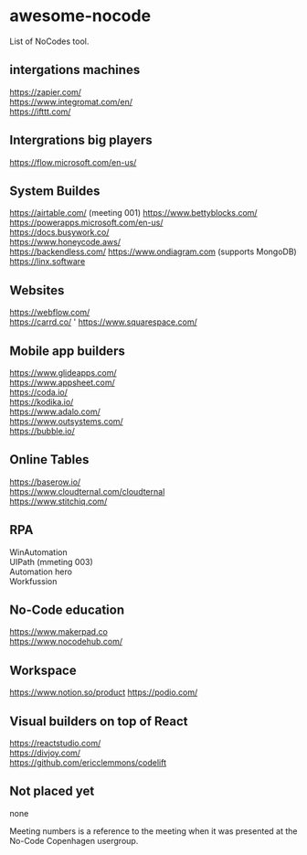 # awesome-nocode
List of NoCodes tool. 

## intergations machines
https://zapier.com/  
https://www.integromat.com/en/  
https://ifttt.com/  

## Intergrations big players
https://flow.microsoft.com/en-us/  

## System Buildes
https://airtable.com/  (meeting 001)
https://www.bettyblocks.com/  
https://powerapps.microsoft.com/en-us/  
https://docs.busywork.co/   
https://www.honeycode.aws/   
https://backendless.com/
https://www.ondiagram.com (supports MongoDB)
https://linx.software

## Websites
https://webflow.com/  
https://carrd.co/   '
https://www.squarespace.com/   


## Mobile app builders
https://www.glideapps.com/  
https://www.appsheet.com/    
https://coda.io/­   
https://kodika.io/­   
https://www.adalo.com/   
https://www.outsystems.com/    
https://bubble.io/   



## Online Tables
https://baserow.io/  
https://www.cloudternal.com/cloudternal  
https://www.stitchiq.com/   


## RPA
WinAutomation     
UIPath (mmeting 003)     
Automation hero     
Workfussion     
   
## No-Code education  
https://www.makerpad.co­    
https://www.nocodehub.com/    

## Workspace
https://www.notion.so/product­ 
https://podio.com/   

## Visual builders on top of React  
https://reactstudio.com/   
https://divjoy.com/   
https://github.com/ericclemmons/codelift   


## Not placed yet
none   

Meeting numbers is a reference to the meeting when it was presented at the No-Code Copenhagen usergroup.
